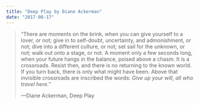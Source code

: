 ```yaml
---
title: "Deep Play by Diane Ackerman"
date: "2017-08-17"
---
```


> “There are moments on the brink, when you can give yourself to a lover, or not; give in to self-doubt, uncertainty, and admonishment, or not; dive into a different culture, or not; set sail for the unknown, or not; walk out onto a stage, or not. A moment only a few seconds long, when your future hangs in the balance, poised above a chasm. It is a crossroads. Resist then, and there is no returning to the known world. If you turn back, there is only what might have been. Above that invisible crossroads are inscribed the words: _Give up your will, all who travel here._”
> 
> —Diane Ackerman, Deep Play
